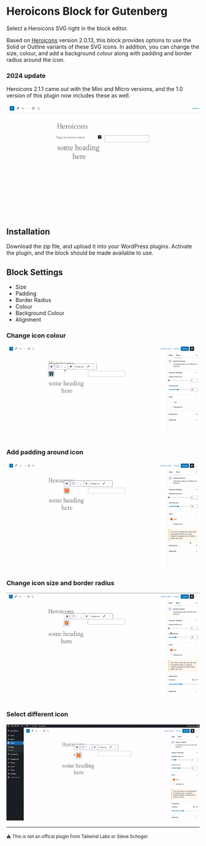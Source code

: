 # Heroicons Block for Gutenberg

Select a Heroicons SVG right in the block editor.

Based on [Heroicons](https://github.com/tailwindlabs/heroicons) version 2.0.13, this block provides options to use the Solid or Outline variants of these SVG icons. In addition, you can change the size, colour, and add a background colour along with padding and border radius around the icon.

### 2024 update

Heroicons 2.1.1 came out with the Mini and Micro versions, and the 1.0 version of this plugin now includes these as well.

![Select an icon from list in modal](select-icon.gif)


## Installation

Download the zip file, and upload it into your WordPress plugins. Activate the plugin, and the block should be made available to use.

## Block Settings

- Size
- Padding
- Border Radius
- Colour
- Background Colour
- Alignment


### Change icon colour
![Align icon with block settings](center-icon.gif)

### Add padding around icon
![Add padding around icon](padding-icon.gif)

### Change icon size and border radius
![Change icon size and border radius](size-radius.gif)


### Select different icon
![Change to different icon with search](change-icon.gif)



---

<small>⚠️ This is not an offical plugin from Tailwind Labs or Steve Schoger.</small>
